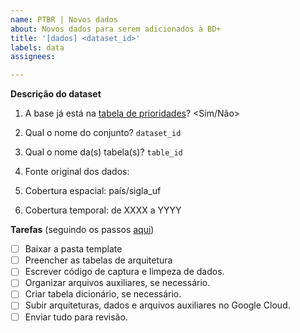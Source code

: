 ```yaml
---
name: PTBR | Novos dados
about: Novos dados para serem adicionados à BD+
title: '[dados] <dataset_id>'
labels: data
assignees: 

---
```


**Descrição do dataset**

1. A base já está na [tabela de prioridades](https://docs.google.com/spreadsheets/d/1jnmmG4V6Ugh_-lhVSMIVu_EaL05y1dX9Y0YW8G8e_Wo/edit?usp=sharing)? <Sim/Não>

<!-- Para (2) e (3): veja como nomeamos nossos conjuntos e tabelas aqui https://basedosdados.github.io/mais/style_data/#nomea%C3%A7%C3%A3o-de-bases-e-tabelas -->

2. Qual o nome do conjunto? `dataset_id`

3. Qual o nome da(s) tabela(s)? `table_id`

4. Fonte original dos dados: <link>

5. Cobertura espacial: país/sigla_uf

6. Cobertura temporal: de XXXX a YYYY

**Tarefas** (seguindo os passos [aqui](https://basedosdados.github.io/mais/colab_data/))

- [ ] Baixar a pasta template
- [ ] Preencher as tabelas de arquitetura
- [ ] Escrever código de captura e limpeza de dados.
- [ ] Organizar arquivos auxiliares, se necessário.
- [ ] Criar tabela dicionário, se necessário.
- [ ] Subir arquiteturas, dados e arquivos auxiliares no Google Cloud.
- [ ] Enviar tudo para revisão.
